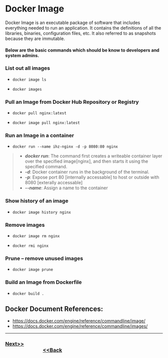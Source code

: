 # Docker Image

Docker Image is an executable package of software that includes everything needed to run an application. It contains the definitions of all the libraries, binaries, configuration files, etc. It also referred to as snapshots because they are immutable.

#### Below are the basic commands which should be know to developers and system admins.

### List out all images
-     docker image ls
-     docker images

### Pull an Image from Docker Hub Repository or Registry
-     docker pull nginx:latest
-     docker image pull nginx:latest

### Run an Image in a container
-     docker run --name ihz-nginx -d -p 8080:80 nginx
> - ***docker run***: The command first creates a writeable container layer over the specified image[nginx], and then starts it using the specified command.
> - ***-d***: Docker container runs in the background of the terminal.
> - ***-p***: Expose port 80 [internally accessable] to host or outside with 8080 [exterally accessable]
> - ***--name***: Assign a name to the container

### Show history of an image
-     docker image history nginx

### Remove images
-     docker image rm nginx
-     docker rmi nginx

### Prune – remove unused images
-     docker image prune 

### Build an Image from Dockerfile
-     docker build .

## Docker Document References:
-   <https://docs.docker.com/engine/reference/commandline/image/>
-   <https://docs.docker.com/engine/reference/commandline/images/>

---

### [Next>>](https://github.com/ihorizonsr/docker-basics/tree/main/docker-container) &nbsp; &nbsp; &nbsp; &nbsp; &nbsp; &nbsp; &nbsp; &nbsp; &nbsp; &nbsp; &nbsp; &nbsp; &nbsp; &nbsp; &nbsp; &nbsp; &nbsp; &nbsp; &nbsp; &nbsp; &nbsp; &nbsp; &nbsp; &nbsp; &nbsp; &nbsp; &nbsp; &nbsp; &nbsp; &nbsp; &nbsp; &nbsp; &nbsp; &nbsp; &nbsp; &nbsp; &nbsp; &nbsp; &nbsp; &nbsp; &nbsp; &nbsp; &nbsp; &nbsp; &nbsp; &nbsp; &nbsp; &nbsp; &nbsp; &nbsp; &nbsp; &nbsp; &nbsp; &nbsp; &nbsp; &nbsp; &nbsp; &nbsp; &nbsp; &nbsp; &nbsp; &nbsp; &nbsp; &nbsp; &nbsp; &nbsp; &nbsp; &nbsp; &nbsp; &nbsp; &nbsp; &nbsp; &nbsp;[<<Back](https://github.com/ihorizonsr/docker-container)


